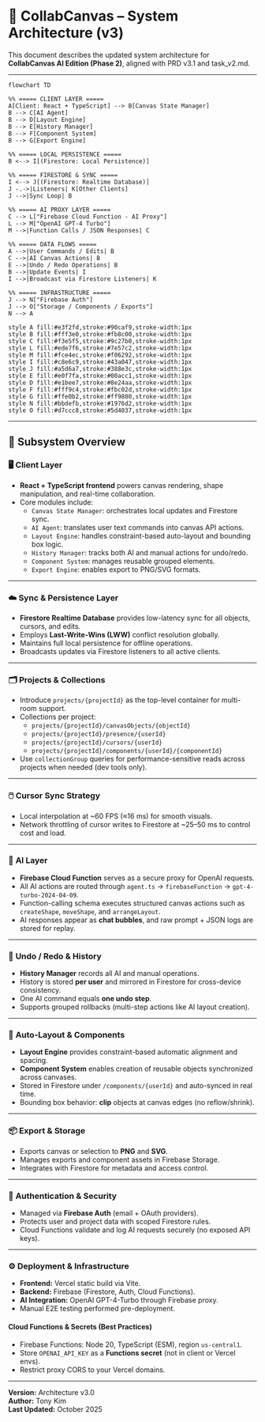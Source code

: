 # 🧩 CollabCanvas – System Architecture (v3)

This document describes the updated system architecture for **CollabCanvas AI Edition (Phase 2)**, aligned with PRD v3.1 and task_v2.md.

---

```mermaid
flowchart TD

%% ===== CLIENT LAYER =====
A[Client: React + TypeScript] --> B[Canvas State Manager]
B --> C[AI Agent]
B --> D[Layout Engine]
B --> E[History Manager]
B --> F[Component System]
B --> G[Export Engine]

%% ===== LOCAL PERSISTENCE =====
B <--> I[(Firestore: Local Persistence)]

%% ===== FIRESTORE & SYNC =====
I <--> J[(Firestore: Realtime Database)]
J -.->|Listeners| K[Other Clients]
J -->|Sync Loop| B

%% ===== AI PROXY LAYER =====
C --> L["Firebase Cloud Function - AI Proxy"]
L --> M["OpenAI GPT-4 Turbo"]
M -->|Function Calls / JSON Responses| C

%% ===== DATA FLOWS =====
A -->|User Commands / Edits| B
C -->|AI Canvas Actions| B
E -->|Undo / Redo Operations| B
B -->|Update Events| I
I -->|Broadcast via Firestore Listeners| K

%% ===== INFRASTRUCTURE =====
J --> N["Firebase Auth"]
J --> O["Storage / Components / Exports"]
N --> A

style A fill:#e3f2fd,stroke:#90caf9,stroke-width:1px
style B fill:#fff3e0,stroke:#fb8c00,stroke-width:1px
style C fill:#f3e5f5,stroke:#9c27b0,stroke-width:1px
style L fill:#ede7f6,stroke:#7e57c2,stroke-width:1px
style M fill:#fce4ec,stroke:#f06292,stroke-width:1px
style I fill:#c8e6c9,stroke:#43a047,stroke-width:1px
style J fill:#a5d6a7,stroke:#388e3c,stroke-width:1px
style E fill:#e0f7fa,stroke:#00acc1,stroke-width:1px
style D fill:#e1bee7,stroke:#8e24aa,stroke-width:1px
style F fill:#fff9c4,stroke:#fbc02d,stroke-width:1px
style G fill:#ffe0b2,stroke:#ff9800,stroke-width:1px
style N fill:#bbdefb,stroke:#1976d2,stroke-width:1px
style O fill:#d7ccc8,stroke:#5d4037,stroke-width:1px
```

---

## 🧠 **Subsystem Overview**

### 🖥️ **Client Layer**
- **React + TypeScript frontend** powers canvas rendering, shape manipulation, and real-time collaboration.
- Core modules include:
  - `Canvas State Manager`: orchestrates local updates and Firestore sync.
  - `AI Agent`: translates user text commands into canvas API actions.
  - `Layout Engine`: handles constraint-based auto-layout and bounding box logic.
  - `History Manager`: tracks both AI and manual actions for undo/redo.
  - `Component System`: manages reusable grouped elements.
  - `Export Engine`: enables export to PNG/SVG formats.

---

### ☁️ **Sync & Persistence Layer**
- **Firestore Realtime Database** provides low-latency sync for all objects, cursors, and edits.
- Employs **Last-Write-Wins (LWW)** conflict resolution globally.
- Maintains full local persistence for offline operations.
- Broadcasts updates via Firestore listeners to all active clients.

---

### 🗂️ **Projects & Collections**
- Introduce `projects/{projectId}` as the top-level container for multi-room support.
- Collections per project:
  - `projects/{projectId}/canvasObjects/{objectId}`
  - `projects/{projectId}/presence/{userId}`
  - `projects/{projectId}/cursors/{userId}`
  - `projects/{projectId}/components/{userId}/{componentId}`
- Use `collectionGroup` queries for performance-sensitive reads across projects when needed (dev tools only).

---

### 🖱️ **Cursor Sync Strategy**
- Local interpolation at ~60 FPS (≈16 ms) for smooth visuals.
- Network throttling of cursor writes to Firestore at ~25–50 ms to control cost and load.

---

### 🤖 **AI Layer**
- **Firebase Cloud Function** serves as a secure proxy for OpenAI requests.
- All AI actions are routed through `agent.ts` → `firebaseFunction` → `gpt-4-turbo-2024-04-09`.
- Function-calling schema executes structured canvas actions such as `createShape`, `moveShape`, and `arrangeLayout`.
- AI responses appear as **chat bubbles**, and raw prompt + JSON logs are stored for replay.

---

### 🔄 **Undo / Redo & History**
- **History Manager** records all AI and manual operations.
- History is stored **per user** and mirrored in Firestore for cross-device consistency.
- One AI command equals **one undo step**.
- Supports grouped rollbacks (multi-step actions like AI layout creation).

---

### 🧩 **Auto-Layout & Components**
- **Layout Engine** provides constraint-based automatic alignment and spacing.
- **Component System** enables creation of reusable objects synchronized across canvases.
- Stored in Firestore under `/components/{userId}` and auto-synced in real time.
- Bounding box behavior: **clip** objects at canvas edges (no reflow/shrink).

---

### 📦 **Export & Storage**
- Exports canvas or selection to **PNG** and **SVG**.
- Manages exports and component assets in Firebase Storage.
- Integrates with Firestore for metadata and access control.

---

### 🔐 **Authentication & Security**
- Managed via **Firebase Auth** (email + OAuth providers).
- Protects user and project data with scoped Firestore rules.
- Cloud Functions validate and log AI requests securely (no exposed API keys).

---

### ⚙️ **Deployment & Infrastructure**
- **Frontend:** Vercel static build via Vite.
- **Backend:** Firebase (Firestore, Auth, Cloud Functions).
- **AI Integration:** OpenAI GPT-4-Turbo through Firebase proxy.
- Manual E2E testing performed pre-deployment.

#### Cloud Functions & Secrets (Best Practices)
- Firebase Functions: Node 20, TypeScript (ESM), region `us-central1`.
- Store `OPENAI_API_KEY` as a **Functions secret** (not in client or Vercel envs).
- Restrict proxy CORS to your Vercel domains.

---

**Version:** Architecture v3.0  
**Author:** Tony Kim  
**Last Updated:** October 2025
